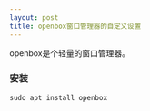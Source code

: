 ```yaml
---
layout: post
title: openbox窗口管理器的自定义设置
---
```


openbox是个轻量的窗口管理器。

### 安装

```shell
sudo apt install openbox
```

